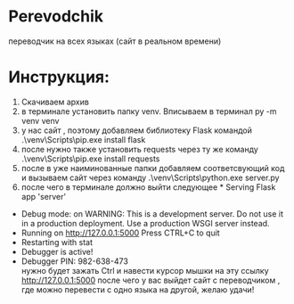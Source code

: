 # Perevodchik
переводчик на всех языках (сайт в реальном времени)
# Инструкция:
1. Скачиваем архив
2. в терминале установить папку venv. Вписываем в терминал py -m venv venv
3. у нас сайт , поэтому добавляем библиотеку Flask командой .\venv\Scripts\pip.exe install flask
4. после нужно также установить requests через ту же команду .\venv\Scripts\pip.exe install requests
5. после в уже наиминованные папки добавляем соответсвующий код и вызываем сайт через команду .\venv\Scripts\python.exe server.py
6. после чего в терминале должно выйти следующее  * Serving Flask app 'server'
 * Debug mode: on
WARNING: This is a development server. Do not use it in a production deployment. Use a production WSGI server instead.
 * Running on http://127.0.0.1:5000
Press CTRL+C to quit
 * Restarting with stat
 * Debugger is active!
 * Debugger PIN: 982-638-473   
нужно будет зажать Ctrl и навести курсор мышки на эту ссылку http://127.0.0.1:5000
после чего у вас выйдет сайт с переводчиком , где можно перевести с одно языка на другой, желаю удачи!
